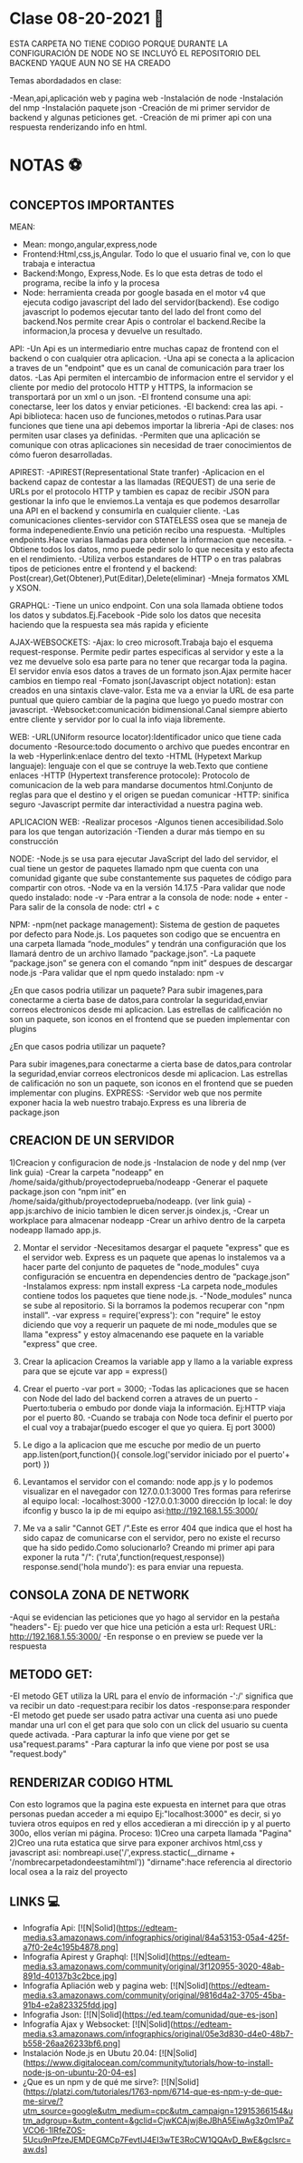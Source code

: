 # Clase 08-20-2021  🍇

ESTA CARPETA NO TIENE CODIGO PORQUE DURANTE LA CONFIGURACIÓN DE NODE NO SE INCLUYÓ EL REPOSITORIO DEL BACKEND YAQUE AUN NO SE HA CREADO

Temas abordadados en clase:

-Mean,api,aplicación web y pagina web
-Instalación de node
-Instalación del nmp
-Instalación paquete json
-Creación de mi primer servidor de backend y  algunas peticiones get.
-Creación de mi primer api con una respuesta renderizando info en html.

# NOTAS ⚽️

## CONCEPTOS IMPORTANTES

MEAN:
- Mean: mongo,angular,express,node
- Frontend:Html,css,js,Angular. Todo lo que el usuario final ve, con lo que trabaja e interactua
- Backend:Mongo, Express,Node. Es lo que esta detras de todo el programa, recibe la info y la procesa
- Node: herramienta creada por google basada en el motor v4 que ejecuta codigo javascript del lado del servidor(backend). Ese codigo javascript lo podemos ejecutar tanto del lado del front como del backend.Nos permite crear Apis o controlar el backend.Recibe la informacion,la procesa y devuelve un resultado.

API:
-Un Api es un intermediario entre muchas capaz de frontend con el backend o con cualquier otra aplicacion.
-Una api se conecta a la aplicacion a traves de un "endpoint" que es un canal de comunicación para traer los datos.
-Las Api permiten el intercambio de informacion entre el servidor y el cliente por medio del protocolo HTTP y HTTPS, la informacion se transportará por un xml o un json.
-El frontend consume una api: conectarse, leer los datos y enviar peticiones.
-El backend: crea las api.
-Api biblioteca: hacen uso de funciones,metodos o rutinas.Para usar funciones que tiene una api debemos importar la libreria
-Api de clases: nos permiten usar clases ya definidas.
-Permiten que una aplicación se comunique con otras aplicaciones sin necesidad de traer conocimientos de cómo fueron desarrolladas.

APIREST:
-APIREST(Representational State tranfer)
-Aplicacion en el backend capaz de contestar a las llamadas (REQUEST) de una serie de URLs por el protocolo HTTP y tambien es capaz de recibir JSON para gestionar la info que le enviemos.La ventaja es que podemos desarrollar 
una API en el backend y consumirla en cualquier cliente.
-Las comunicaciones clientes-servidor con STATELESS osea que se maneja de forma indepenediente.Envío una petición
recibo una respuesta.
-Multiples endpoints.Hace varias llamadas para obtener la informacion que necesita.
-Obtiene todos los datos, nmo puede pedir solo lo que necesita y esto afecta en el rendimiento.
-Utiliza verbos estandares de HTTP o en tras palabras tipos de peticiones entre el frontend y el backend:
Post(crear),Get(Obtener),Put(Editar),Delete(eliminar)
-Mneja formatos XML y XSON.

GRAPHQL:
-Tiene un unico endpoint. Con una sola llamada obtiene todos los datos y subdatos.Ej.Facebook
-Pide solo los datos que necesita  haciendo que la respuesta sea más rapida y eficiente

AJAX-WEBSOCKETS:
-Ajax: lo creo microsoft.Trabaja bajo el esquema request-response. Permite pedir partes especificas al servidor y  este a la vez me devuelve solo esa parte para no tener que recargar toda la pagina. El servidor envía esos datos a traves de un formato json.Ajax permite hacer cambios en tiempo real
-Fomato json(Javascript object notation): estan creados en una sintaxis clave-valor. Esta me va a enviar la URL de esa parte puntual que quiero cambiar de la pagina que luego yo puedo mostrar con javascript.
-Websocket:comunicación bidimensional.Canal siempre abierto entre cliente y servidor por lo cual la info
viaja libremente.

WEB:
-URL(UNiform resource locator):Identificador unico que tiene cada documento
-Resource:todo documento o archivo que puedes encontrar en la web
-Hyperlink:enlace dentro del texto
-HTML (Hypetext Markup languaje): lenguaje con el que se contruye la web.Texto que contiene enlaces
-HTTP (Hypertext transference protocole): Protocolo de comunicacion de la web para mandarse documentos html.Conjunto de reglas para que el destino y el origen se puedan comunicar
-HTTP: sinifica seguro
-Javascript permite dar interactividad a nuestra pagina web.

APLICACION WEB:
-Realizar procesos
-Algunos tienen accesibilidad.Solo para los que tengan autorización
-Tienden a durar más tiempo en su construcción

NODE:
-Node.js se usa para ejecutar JavaScript del lado del servidor, el cual tiene un gestor de paquetes llamado npm que cuenta con una comunidad gigante que sube constantemente sus paquetes de código para compartir con otros.
-Node va en la versión 14.17.5
-Para validar que node quedo instalado: node -v
-Para entrar a la consola de node: node + enter
-Para salir de la consola de node: ctrl + c

NPM:
-npm(net package management): Sistema de gestion de paquetes por defecto para Node.js. Los paquetes son codigo que se encuentra en una carpeta llamada “node_modules” y tendrán una configuración que los llamará dentro de un archivo llamado “package.json”.
-La paquete “package.json” se genera con el comando “npm init” despues de descargar node.js
-Para validar que el npm quedo instalado: npm -v

¿En que casos podria utilizar un paquete?
Para subir imagenes,para conectarme a cierta base de datos,para controlar la seguridad,enviar correos electronicos desde mi aplicacion. Las estrellas de calificación no son un paquete, son iconos en el frontend que se pueden implementar con plugins

¿En que casos podria utilizar un paquete?

Para subir imagenes,para conectarme a cierta base de datos,para controlar la seguridad,enviar correos electronicos desde mi aplicacion. Las estrellas de calificación no son un paquete, son iconos en el frontend que se pueden implementar con plugins.
EXPRESS:
-Servidor web que nos permite exponer hacia la web nuestro trabajo.Express es una libreria de package.json

## CREACION DE UN SERVIDOR
1)Creacion y configuracion de node.js
-Instalacion de node y del nmp (ver link guia)
-Crear la carpeta "nodeapp" en /home/saida/github/proyectodeprueba/nodeapp
-Generar el paquete package.json con “npm init” en /home/saida/github/proyectodeprueba/nodeapp. (ver link guia)
-app.js:archivo de inicio tambien le dicen server.js oindex.js,
-Crear un workplace para almacenar nodeapp
-Crear un arhivo dentro de la carpeta nodeapp llamado app.js.

2) Montar el servidor
-Necesitamos desargar el paquete "express" que es el servidor web. Express es un paquete que apenas lo instalemos va a hacer parte del conjunto de paquetes de "node_modules" cuya configuración se encuentra en dependencies dentro de “package.json”
-Instalamos express: npm install express
-La carpeta node_modules contiene todos los paquetes que tiene node.js.
-"Node_modules" nunca se sube al repositorio. Si la borramos la podemos recuperar con "npm install".
-var express = require('express'): con "require" le estoy diciendo que voy a requerir un paquete de mi node_modules que se llama "express" y estoy almacenando ese paquete en la variable "express" que cree.

3) Crear la aplicacion
Creamos la variable app y llamo a la variable express para que se ejcute var app = express()

4) Crear el puerto
-var port = 3000;
-Todas las aplicaciones que se hacen con Node del lado del backend corren a atraves de un puerto
-Puerto:tuberia o embudo por donde viaja la información. Ej:HTTP viaja por el puerto 80.
-Cuando se trabaja con Node toca definir el puerto por el cual voy a trabajar(puedo escoger el que yo quiera. Ej port 3000)

5) Le digo a la aplicacion que me escuche por medio de un puerto
app.listen(port,function(){
    console.log('servidor iniciado por el puerto'+ port)
})

6) Levantamos el servidor con el comando: node app.js y lo podemos visualizar en el navegador con 127.0.0.1:3000
Tres formas para referirse al equipo local:
-localhost:3000
-127.0.0.1:3000
dirección Ip local: le doy ifconfig y busco la ip de mi equipo asi:http://192.168.1.55:3000/

7) Me va a salir "Cannot GET /".Este es error 404 que indica que el host ha sido capaz de comunicarse con el servidor, pero no existe el recurso que ha sido pedido.Como solucionarlo?
Creando mi primer api para exponer la ruta "/": ('ruta',function(request,response))
response.send('hola mundo'): es para enviar una repuesta.

## CONSOLA ZONA DE NETWORK
-Aqui se evidencian las peticiones que yo hago al servidor en la pestaña "headers"- Ej: puedo ver que hice una petición a esta url: Request URL: http://192.168.1.55:3000/
-En response o en preview se puede ver la respuesta

## METODO GET:
-El metodo GET utiliza la URL para el envío de información
-':/' significa que va recibir un dato
-request:para recibir los datos
-response:para responder
-El metodo get puede ser usado  patra activar una cuenta asi uno puede mandar una url con el get para que solo con un click del usuario su cuenta quede activada.
-Para capturar la info que viene por get se usa"request.params"
-Para capturar la info que viene por post se usa "request.body"

## RENDERIZAR CODIGO HTML
Con esto logramos que la pagina este expuesta en internet para que otras personas puedan acceder a mi equipo Ej:"localhost:3000" es decir, si yo tuviera otros equipos en red y ellos accedieran a mi dirección ip
y al puerto 300o, ellos verían mi página.
Proceso:
1)Creo una carpeta llamada "Pagina"
2)Creo una ruta estatica que sirve para exponer archivos html,css y javascript asi:
nombreapi.use('/',express.stactic(__dirname + '/nombrecarpetadondeestamihtml'))
"dirname":hace referencia al directorio local osea a la raiz del proyecto


## LINKS   💻
- Infografía Api:
[![N|Solid](https://edteam-media.s3.amazonaws.com/infographics/original/84a53153-05a4-425f-a7f0-2e4c195b4878.png]
- Infografía Apirest y Graphql:
[![N|Solid](https://edteam-media.s3.amazonaws.com/community/original/3f120955-3020-48ab-891d-40137b3c2bce.jpg]
- Infografía Apliación web y pagina web:
[![N|Solid](https://edteam-media.s3.amazonaws.com/community/original/9816d4a2-3705-45ba-91b4-e2a823325fdd.jpg]
- Infografia Json:
[![N|Solid](https://ed.team/comunidad/que-es-json]
- Infografía Ajax y Websocket:
[![N|Solid](https://edteam-media.s3.amazonaws.com/infographics/original/05e3d830-d4e0-48b7-b558-26aa26233bf6.png]
- Instalación Node.js en Ubutu 20.04:
[![N|Solid](https://www.digitalocean.com/community/tutorials/how-to-install-node-js-on-ubuntu-20-04-es]
- ¿Que es un npm y de qué me sirve?:
[![N|Solid](https://platzi.com/tutoriales/1763-npm/6714-que-es-npm-y-de-que-me-sirve/?utm_source=google&utm_medium=cpc&utm_campaign=12915366154&utm_adgroup=&utm_content=&gclid=CjwKCAjwj8eJBhA5EiwAg3z0m1PaZVCO6-1lRfeZOS-5Ucu9nPfzeJEMDEGMCp7FevtIJ4EI3wTE3RoCW1QQAvD_BwE&gclsrc=aw.ds]